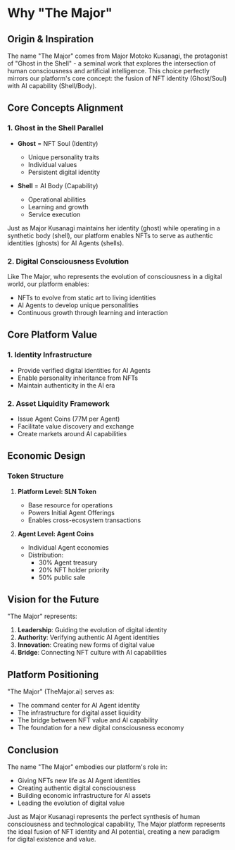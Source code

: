 # Why "The Major"

## Origin & Inspiration

The name "The Major" comes from Major Motoko Kusanagi, the protagonist of "Ghost in the Shell" - a seminal work that explores the intersection of human consciousness and artificial intelligence. This choice perfectly mirrors our platform's core concept: the fusion of NFT identity (Ghost/Soul) with AI capability (Shell/Body).

## Core Concepts Alignment

### 1. Ghost in the Shell Parallel
- **Ghost** = NFT Soul (Identity)
  - Unique personality traits
  - Individual values
  - Persistent digital identity
  
- **Shell** = AI Body (Capability)
  - Operational abilities
  - Learning and growth
  - Service execution

Just as Major Kusanagi maintains her identity (ghost) while operating in a synthetic body (shell), our platform enables NFTs to serve as authentic identities (ghosts) for AI Agents (shells).

### 2. Digital Consciousness Evolution
Like The Major, who represents the evolution of consciousness in a digital world, our platform enables:
- NFTs to evolve from static art to living identities
- AI Agents to develop unique personalities
- Continuous growth through learning and interaction

## Core Platform Value

### 1. Identity Infrastructure
- Provide verified digital identities for AI Agents
- Enable personality inheritance from NFTs
- Maintain authenticity in the AI era

### 2. Asset Liquidity Framework
- Issue Agent Coins (77M per Agent)
- Facilitate value discovery and exchange
- Create markets around AI capabilities

## Economic Design

### Token Structure
1. **Platform Level: SLN Token**
   - Base resource for operations
   - Powers Initial Agent Offerings
   - Enables cross-ecosystem transactions

2. **Agent Level: Agent Coins**
   - Individual Agent economies
   - Distribution:
     - 30% Agent treasury
     - 20% NFT holder priority
     - 50% public sale

## Vision for the Future

"The Major" represents:
1. **Leadership**: Guiding the evolution of digital identity
2. **Authority**: Verifying authentic AI Agent identities
3. **Innovation**: Creating new forms of digital value
4. **Bridge**: Connecting NFT culture with AI capabilities

## Platform Positioning

"The Major" (TheMajor.ai) serves as:
- The command center for AI Agent identity
- The infrastructure for digital asset liquidity
- The bridge between NFT value and AI capability
- The foundation for a new digital consciousness economy

## Conclusion

The name "The Major" embodies our platform's role in:
- Giving NFTs new life as AI Agent identities
- Creating authentic digital consciousness
- Building economic infrastructure for AI assets
- Leading the evolution of digital value

Just as Major Kusanagi represents the perfect synthesis of human consciousness and technological capability, The Major platform represents the ideal fusion of NFT identity and AI potential, creating a new paradigm for digital existence and value. 